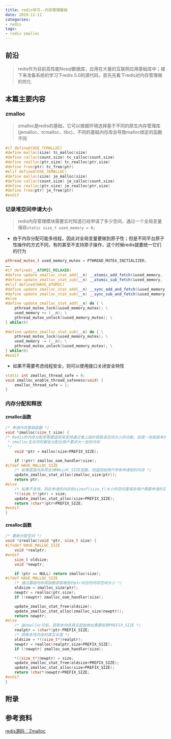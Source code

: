 ```yaml
---
title: redis学习--内存管理基础
date: 2019-11-11
categories:
- redis
tags:
- redis zmalloc
---
```


## 前沿

>redis作为目前高性能Nosql数据库，应用在大量的互联网应用基础库中；接下来准备系统的学习下redis 5.0的源代码，首先先看下redis对内存管理做的优化

## 本篇主要内容

### zmalloc

> zmalloc是redis的基础，它可以根据环境选择基于不同的原生内存管理库(jemalloc、tcmalloc、libc)，不同的基础内存库会导致malloc绑定的函数不同

``` c++
#if defined(USE_TCMALLOC)
#define malloc(size) tc_malloc(size)
#define calloc(count,size) tc_calloc(count,size)
#define realloc(ptr,size) tc_realloc(ptr,size)
#define free(ptr) tc_free(ptr)
#elif defined(USE_JEMALLOC)
#define malloc(size) je_malloc(size)
#define calloc(count,size) je_calloc(count,size)
#define realloc(ptr,size) je_realloc(ptr,size)
#define free(ptr) je_free(ptr)
#endif
```

### 记录堆空间申请大小

>redis内存管理模块需要实时知道已经申请了多少空间，通过一个全局变量保存`static size_t used_memory = 0;`

* 由于内存分配可能多线程，因此对全局变量要做到原子性；但是不同平台原子性操作的方式不同，有的甚至不支持原子操作，这个时候redis就要统一它们的行为

``` c++
pthread_mutex_t used_memory_mutex = PTHREAD_MUTEX_INITIALIZER;
……
#if defined(__ATOMIC_RELAXED)
#define update_zmalloc_stat_add(__n) __atomic_add_fetch(&used_memory, (__n), __ATOMIC_RELAXED)
#define update_zmalloc_stat_sub(__n) __atomic_sub_fetch(&used_memory, (__n), __ATOMIC_RELAXED)
#elif defined(HAVE_ATOMIC)
#define update_zmalloc_stat_add(__n) __sync_add_and_fetch(&used_memory, (__n))
#define update_zmalloc_stat_sub(__n) __sync_sub_and_fetch(&used_memory, (__n))
#else
#define update_zmalloc_stat_add(__n) do { \
    pthread_mutex_lock(&used_memory_mutex); \
    used_memory += (__n); \
    pthread_mutex_unlock(&used_memory_mutex); \
} while(0)
 
#define update_zmalloc_stat_sub(__n) do { \
    pthread_mutex_lock(&used_memory_mutex); \
    used_memory -= (__n); \
    pthread_mutex_unlock(&used_memory_mutex); \
} while(0)
#endif
```

* 如果不需要考虑线程安全，则可以使用接口关闭安全特性

``` c++
static int zmalloc_thread_safe = 0;
void zmalloc_enable_thread_safeness(void) {
    zmalloc_thread_safe = 1;
}
```

### 内存分配和释放

#### zmalloc函数

``` c++
/* 申请内存基础函数 */
void *zmalloc(size_t size) {
/* Redis的内存分配库需要底层库支持通过堆上指针获取该空间大小的功能，但是一些低版本的内存管理库并不支持 
 * zmalloc无论何时都会分配比用户要求大一些的内存
 */
    void *ptr = malloc(size+PREFIX_SIZE);

    if (!ptr) zmalloc_oom_handler(size);
#ifdef HAVE_MALLOC_SIZE
	/* 如果底层内存库支持MALLOC_SIZE函数，则返回给用户所有申请到的内存 */
    update_zmalloc_stat_alloc(zmalloc_size(ptr));
    return ptr;
#else
	/* 如果不支持，则在申请的内存前sizeof(size_t)大小的空间里保存用户需要申请的空间大小size*/
    *((size_t*)ptr) = size;
    update_zmalloc_stat_alloc(size+PREFIX_SIZE);
    return (char*)ptr+PREFIX_SIZE;
#endif
}
```

#### zrealloc函数

``` c++
/* 重新分配空间 */
void *zrealloc(void *ptr, size_t size) {
#ifndef HAVE_MALLOC_SIZE
    void *realptr;
#endif
    size_t oldsize;
    void *newptr;

    if (ptr == NULL) return zmalloc(size);
#ifdef HAVE_MALLOC_SIZE
	/* 通过基础内存库函数获取堆指针ptr对应的内存空间大小 */
    oldsize = zmalloc_size(ptr);
    newptr = realloc(ptr,size);
    if (!newptr) zmalloc_oom_handler(size);

    update_zmalloc_stat_free(oldsize);
    update_zmalloc_stat_alloc(zmalloc_size(newptr));
    return newptr;
#else
	/* 由zmalloc可知，获取本内存真实起始地址需要前移PREFIX_SIZE */
    realptr = (char*)ptr-PREFIX_SIZE;
	/* 获取本块内存的真实长度 */
    oldsize = *((size_t*)realptr);
    newptr = realloc(realptr,size+PREFIX_SIZE);
    if (!newptr) zmalloc_oom_handler(size);

    *((size_t*)newptr) = size;
    update_zmalloc_stat_free(oldsize+PREFIX_SIZE);
    update_zmalloc_stat_alloc(size+PREFIX_SIZE);
    return (char*)newptr+PREFIX_SIZE;
#endif
}
```

## 附录

## 参考资料

[redis源码：Zmalloc](https://www.cnblogs.com/igloo1986/archive/2012/08/25/2657038.html)
